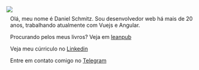 
<img src="https://pt.gravatar.com/userimage/36708935/e2eaada257306fe27c7a4837164cf65e.jpg?size=200" align="left">

<div style="padding: 10px">

Olá, meu nome é Daniel Schmitz. Sou desenvolvedor web há mais de 20 anos, trabalhando atualmente com Vuejs e Angular.

Procurando pelos meus livros? Veja em <a href="http://leanpub.com/u/danielschmitz">leanpub</a>

Veja meu cúrriculo no <a href="https://www.linkedin.com/in/danielschmitz/">Linkedin</a>

Entre em contato comigo no <a href="https://t.me/danielschmitz">Telegram</a>

</div>
